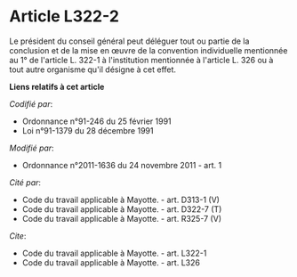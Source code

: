 # Article L322-2

Le président du conseil général peut déléguer tout ou partie de la conclusion et de la mise en œuvre de la convention
individuelle mentionnée au 1° de l'article L. 322-1 à l'institution mentionnée à l'article L. 326 ou à tout autre organisme
qu'il désigne à cet effet.

**Liens relatifs à cet article**

_Codifié par_:

  - Ordonnance n°91-246 du 25 février 1991
  - Loi n°91-1379 du 28 décembre 1991

_Modifié par_:

  - Ordonnance n°2011-1636 du 24 novembre 2011 - art. 1

_Cité par_:

  - Code du travail applicable à Mayotte. - art. D313-1 (V)
  - Code du travail applicable à Mayotte. - art. D322-7 (T)
  - Code du travail applicable à Mayotte. - art. R325-7 (V)

_Cite_:

  - Code du travail applicable à Mayotte. - art. L322-1
  - Code du travail applicable à Mayotte. - art. L326
